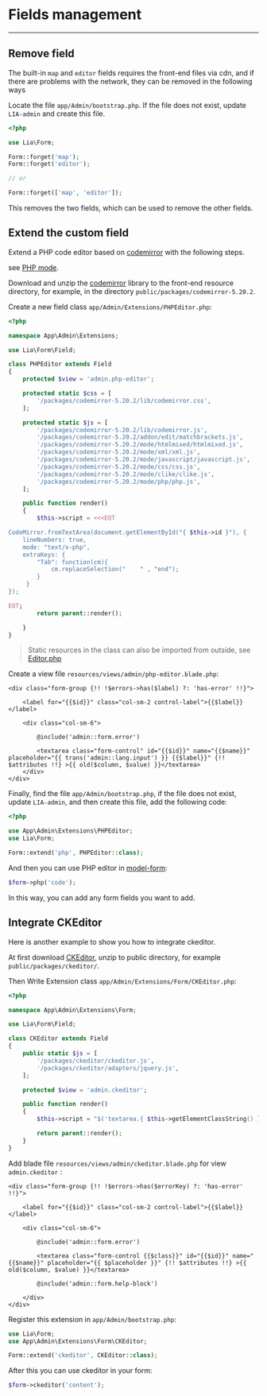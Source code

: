 # Fields management #
------------

Remove field
------------
The built-in `map` and `editor` fields requires the front-end files via cdn, and if there are problems with the network, they can be removed in the following ways

Locate the file `app/Admin/bootstrap.php`. If the file does not exist, update `LIA-admin` and create this file.
```php
<?php

use Lia\Form;

Form::forget('map');
Form::forget('editor');

// or

Form::forget(['map', 'editor']);
```
This removes the two fields, which can be used to remove the other fields.

Extend the custom field
------------
Extend a PHP code editor based on [codemirror](http://codemirror.net/index.html) with the following steps.

see [PHP mode](http://codemirror.net/mode/php/).

Download and unzip the [codemirror](http://codemirror.net/codemirror.zip) library to the front-end resource directory, for example, in the directory `public/packages/codemirror-5.20.2`.

Create a new field class `app/Admin/Extensions/PHPEditor.php`:
```php
<?php

namespace App\Admin\Extensions;

use Lia\Form\Field;

class PHPEditor extends Field
{
    protected $view = 'admin.php-editor';

    protected static $css = [
        '/packages/codemirror-5.20.2/lib/codemirror.css',
    ];

    protected static $js = [
        '/packages/codemirror-5.20.2/lib/codemirror.js',
        '/packages/codemirror-5.20.2/addon/edit/matchbrackets.js',
        '/packages/codemirror-5.20.2/mode/htmlmixed/htmlmixed.js',
        '/packages/codemirror-5.20.2/mode/xml/xml.js',
        '/packages/codemirror-5.20.2/mode/javascript/javascript.js',
        '/packages/codemirror-5.20.2/mode/css/css.js',
        '/packages/codemirror-5.20.2/mode/clike/clike.js',
        '/packages/codemirror-5.20.2/mode/php/php.js',
    ];

    public function render()
    {
        $this->script = <<<EOT

CodeMirror.fromTextArea(document.getElementById("{ $this->id }"), {
    lineNumbers: true,
    mode: "text/x-php",
    extraKeys: {
        "Tab": function(cm){
            cm.replaceSelection("    " , "end");
        }
     }
});

EOT;
        return parent::render();

    }
}
```
>Static resources in the class can also be imported from outside, see [Editor.php](https://github.com/Xsaven/laravel-intelect-admin/blob/master/src/Form/Field/Editor.php)

Create a view file `resources/views/admin/php-editor.blade.php`:
```blade
<div class="form-group {!! !$errors->has($label) ?: 'has-error' !!}">

    <label for="{{$id}}" class="col-sm-2 control-label">{{$label}}</label>

    <div class="col-sm-6">

        @include('admin::form.error')

        <textarea class="form-control" id="{{$id}}" name="{{$name}}" placeholder="{{ trans('admin::lang.input') }} {{$label}}" {!! $attributes !!} >{{ old($column, $value) }}</textarea>
    </div>
</div>
```
Finally, find the file `app/Admin/bootstrap.php`, if the file does not exist, update `LIA-admin`, and then create this file, add the following code:
```php
<?php

use App\Admin\Extensions\PHPEditor;
use Lia\Form;

Form::extend('php', PHPEditor::class);
```
And then you can use PHP editor in [model-form](/en/model_form_basic_usage.md):
```php
$form->php('code');
```
In this way, you can add any form fields you want to add.

Integrate CKEditor
------------
Here is another example to show you how to integrate ckeditor.

At first download [CKEditor](http://ckeditor.com/download), unzip to public directory, for example `public/packages/ckeditor/`.

Then Write Extension class `app/Admin/Extensions/Form/CKEditor.php`:
```php
<?php

namespace App\Admin\Extensions\Form;

use Lia\Form\Field;

class CKEditor extends Field
{
    public static $js = [
        '/packages/ckeditor/ckeditor.js',
        '/packages/ckeditor/adapters/jquery.js',
    ];

    protected $view = 'admin.ckeditor';

    public function render()
    {
        $this->script = "$('textarea.{ $this->getElementClassString() }').ckeditor();";

        return parent::render();
    }
}
```
Add blade file `resources/views/admin/ckeditor.blade.php` for view `admin.ckeditor` :
```blade
<div class="form-group {!! !$errors->has($errorKey) ?: 'has-error' !!}">

    <label for="{{$id}}" class="col-sm-2 control-label">{{$label}}</label>

    <div class="col-sm-6">

        @include('admin::form.error')

        <textarea class="form-control {{$class}}" id="{{$id}}" name="{{$name}}" placeholder="{{ $placeholder }}" {!! $attributes !!} >{{ old($column, $value) }}</textarea>

        @include('admin::form.help-block')

    </div>
</div>
```
Register this extension in `app/Admin/bootstrap.php`:
```php
use Lia\Form;
use App\Admin\Extensions\Form\CKEditor;

Form::extend('ckeditor', CKEditor::class);
```
After this you can use ckeditor in your form:
```php
$form->ckeditor('content');
```